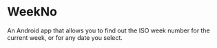 # WeekNo
An Android app that allows you to find out the ISO week number for the current week, or for any date you select.
